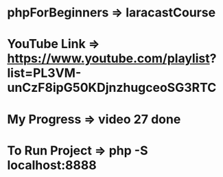 # phpForBeginners => laracastCourse

# YouTube Link => https://www.youtube.com/playlist? list=PL3VM-unCzF8ipG50KDjnzhugceoSG3RTC

# My Progress => video 27 done

# To Run Project => php -S localhost:8888